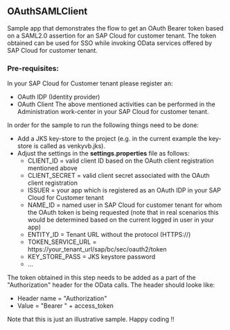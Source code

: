 ## OAuthSAMLClient

Sample app that demonstrates the flow to get an OAuth Bearer token based on a SAML2.0 assertion for an SAP Cloud for customer tenant. The token obtained can be used for SSO while invoking OData services offered by SAP Cloud for customer tenant.

### Pre-requisites:
In your SAP Cloud for Customer tenant please register an:
* OAuth IDP (Identity provider)
* OAuth Client
The above mentioned activities can be performed in the Administration work-center in your SAP Cloud for customer tenant. 


In order for the sample to run the following things need to be done:
* Add a JKS key-store to the project (e.g. in the current example the key-store is called as venkyvb.jks).
* Adjust the settings in the **settings.properties** file as follows:
  * CLIENT_ID = valid client ID based on the OAuth client registration mentioned above
  * CLIENT_SECRET = valid client secret associated with the OAuth client registration
  * ISSUER = your app which is registered as an OAuth IDP in your SAP Cloud for Customer tenant
  * NAME_ID = named user in SAP Cloud for customer tenant for whom the OAuth token is being requested (note that in real scenarios this would be determined based on the current logged in user in your app)
  * ENTITY_ID = Tenant URL without the protocol (HTTPS://)
  * TOKEN_SERVICE_URL = https://your_tenant_url/sap/bc/sec/oauth2/token
  * KEY_STORE_PASS = JKS keystore password
  * ...

The token obtained in this step needs to be added as a part of the "Authorization" header for the OData calls. The header should looke like:
* Header name = "Authorization"
* Value = "Bearer " + access_token

Note that this is just an illustrative sample.
Happy coding !!
  
